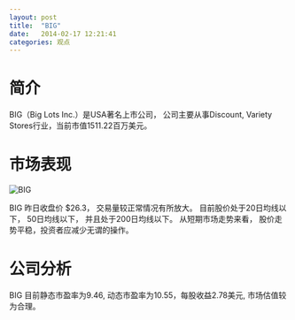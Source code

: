 ```yaml
---
layout: post
title:  "BIG"
date:   2014-02-17 12:21:41
categories: 观点
---
```


# 简介
BIG（Big Lots Inc.）是USA著名上市公司，
公司主要从事Discount, Variety Stores行业，当前市值1511.22百万美元。

# 市场表现

![BIG](http://finviz.com/chart.ashx?t=BIG&ty=c&ta=1&p=d&s=l)

BIG 昨日收盘价 $26.3，
交易量较正常情况有所放大。
目前股价处于20日均线以下，
50日均线以下，
并且处于200日均线以下。
从短期市场走势来看，
股价走势平稳，投资者应减少无谓的操作。

# 公司分析
BIG 目前静态市盈率为9.46, 动态市盈率为10.55，每股收益2.78美元,
市场估值较为合理。
